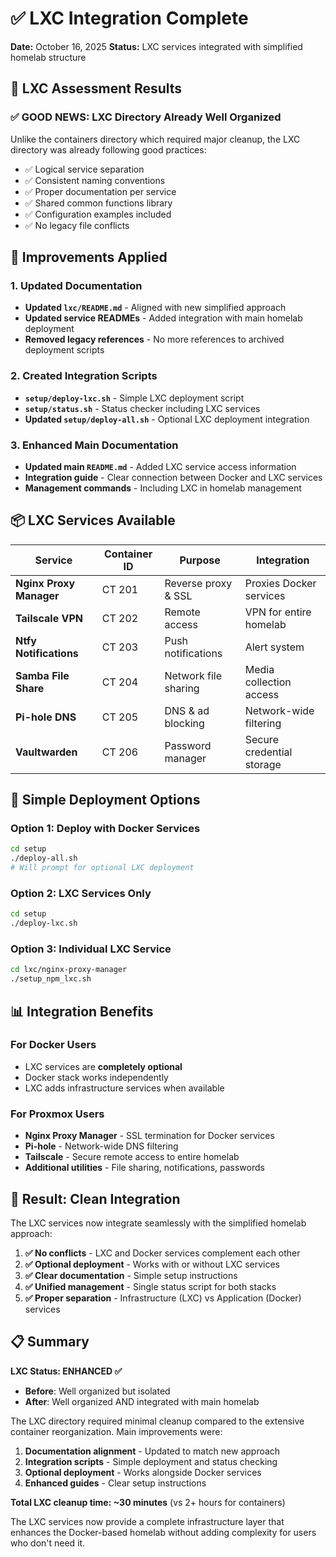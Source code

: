 # ✅ LXC Integration Complete

**Date:** October 16, 2025
**Status:** LXC services integrated with simplified homelab structure

## 🎯 **LXC Assessment Results**

### ✅ **GOOD NEWS: LXC Directory Already Well Organized**

Unlike the containers directory which required major cleanup, the LXC directory was already following good practices:

- ✅ Logical service separation
- ✅ Consistent naming conventions
- ✅ Proper documentation per service
- ✅ Shared common functions library
- ✅ Configuration examples included
- ✅ No legacy file conflicts

## 🔧 **Improvements Applied**

### **1. Updated Documentation**
- **Updated `lxc/README.md`** - Aligned with new simplified approach
- **Updated service READMEs** - Added integration with main homelab deployment
- **Removed legacy references** - No more references to archived deployment scripts

### **2. Created Integration Scripts**
- **`setup/deploy-lxc.sh`** - Simple LXC deployment script
- **`setup/status.sh`** - Status checker including LXC services
- **Updated `setup/deploy-all.sh`** - Optional LXC deployment integration

### **3. Enhanced Main Documentation**
- **Updated main `README.md`** - Added LXC service access information
- **Integration guide** - Clear connection between Docker and LXC services
- **Management commands** - Including LXC in homelab management

## 📦 **LXC Services Available**

| Service | Container ID | Purpose | Integration |
|---------|--------------|---------|-------------|
| **Nginx Proxy Manager** | CT 201 | Reverse proxy & SSL | Proxies Docker services |
| **Tailscale VPN** | CT 202 | Remote access | VPN for entire homelab |
| **Ntfy Notifications** | CT 203 | Push notifications | Alert system |
| **Samba File Share** | CT 204 | Network file sharing | Media collection access |
| **Pi-hole DNS** | CT 205 | DNS & ad blocking | Network-wide filtering |
| **Vaultwarden** | CT 206 | Password manager | Secure credential storage |

## 🚀 **Simple Deployment Options**

### **Option 1: Deploy with Docker Services**
```bash
cd setup
./deploy-all.sh
# Will prompt for optional LXC deployment
```

### **Option 2: LXC Services Only**
```bash
cd setup
./deploy-lxc.sh
```

### **Option 3: Individual LXC Service**
```bash
cd lxc/nginx-proxy-manager
./setup_npm_lxc.sh
```

## 📊 **Integration Benefits**

### **For Docker Users**
- LXC services are **completely optional**
- Docker stack works independently
- LXC adds infrastructure services when available

### **For Proxmox Users**
- **Nginx Proxy Manager** - SSL termination for Docker services
- **Pi-hole** - Network-wide DNS filtering
- **Tailscale** - Secure remote access to entire homelab
- **Additional utilities** - File sharing, notifications, passwords

## 🎯 **Result: Clean Integration**

The LXC services now integrate seamlessly with the simplified homelab approach:

1. **✅ No conflicts** - LXC and Docker services complement each other
2. **✅ Optional deployment** - Works with or without LXC services
3. **✅ Clear documentation** - Simple setup instructions
4. **✅ Unified management** - Single status script for both stacks
5. **✅ Proper separation** - Infrastructure (LXC) vs Application (Docker) services

## 📋 **Summary**

**LXC Status: ENHANCED ✅**

- **Before**: Well organized but isolated
- **After**: Well organized AND integrated with main homelab

The LXC directory required minimal cleanup compared to the extensive container reorganization. Main improvements were:

1. **Documentation alignment** - Updated to match new approach
2. **Integration scripts** - Simple deployment and status checking
3. **Optional deployment** - Works alongside Docker services
4. **Enhanced guides** - Clear setup instructions

**Total LXC cleanup time: ~30 minutes** (vs 2+ hours for containers)

The LXC services now provide a complete infrastructure layer that enhances the Docker-based homelab without adding complexity for users who don't need it.
